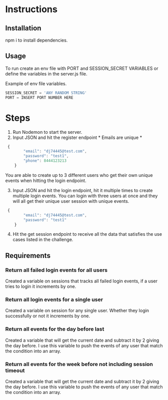 # Instructions
## Installation

npm i to install dependencies.


## Usage


To run create an env file with PORT and SESSION_SECRET VARIABLES or define the variables in the server.js file.

Example of env file variables.

```javaScript
SESSION_SECRET = 'ANY RANDOM STRING'
PORT = INSERT PORT NUMBER HERE
```

# Steps

1. Run Nodemon to start the server.
2. Input JSON and hit the register endpoint * Emails are unique *
```javaScript
 {
        "email": "dj74445@test.com",
        "password": "test1",
        "phone": 8444123213
    }
```
You are able to create up to 3 different users who get their own unique events when hitting the login endpoint.

3. Input JSON and hit the login endpoint, hit it multiple times to create multiple login events. You can login with three users at once and they will all get their unique user session with unique events.
```javaScript
 {
        "email": "dj74445@test.com",
        "password": "test1"
    }
```
4. Hit the get session endpoint to receive all the data that satisfies the use cases listed in the challenge. 

## Requirements

### Return all failed login events for all users
Created a variable on sessions that tracks all failed login events, if a user tries to login it increments by one.

### Return all login events for a single user
Created a variable on session for any single user. Whether they login successfully or not it increments by one.

### Return all events for the day before last
Created a variable that will get the current date and subtract it by 2 giving the day before.
I use this variable to push the events of any user that match the condition into an array. 

### Return all events for the week before not including session timeout
Created a variable that will get the current date and subtract it by 2 giving the day before.
I use this variable to push the events of any user that match the condition into an array. 

